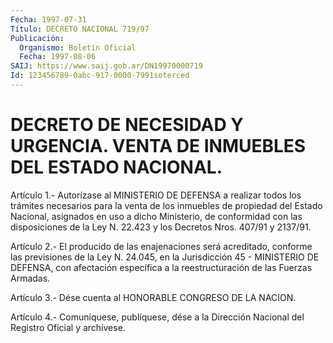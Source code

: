 ```yaml
---
Fecha: 1997-07-31
Título: DECRETO NACIONAL 719/97
Publicación:
  Organismo: Boletín Oficial
  Fecha: 1997-08-06
SAIJ: https://www.saij.gob.ar/DN19970000719
Id: 123456789-0abc-917-0000-7991soterced
---
```

# DECRETO DE NECESIDAD Y URGENCIA. VENTA DE INMUEBLES DEL ESTADO NACIONAL.

<a id="1"></a>
Artículo  1.-  Autorízase  al MINISTERIO DE DEFENSA a realizar todos los trámites necesarios para  la venta de los inmuebles de propiedad del  Estado  Nacional, asignados  en  uso  a  dicho  Ministerio,  de conformidad con las disposiciones de la Ley N. 22.423 y los Decretos Nros. 407/91 y 2137/91.

<a id="2"></a>
Artículo  2.-  El  producido  de  las enajenaciones será acreditado, conforme las previsiones de la Ley N. 24.045, en la Jurisdicción 45 - MINISTERIO DE DEFENSA, con afectación específica a la reestructuración de las Fuerzas Armadas.

<a id="3"></a>
Artículo  3.-  Dése  cuenta  al  HONORABLE  CONGRESO  DE  LA NACION.

<a id="4"></a>
Artículo  4.-  Comuníquese, publíquese, dése a la Dirección Nacional del Registro Oficial y archívese.